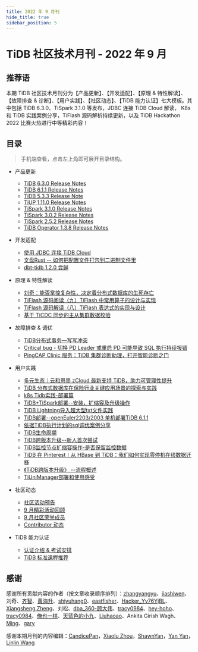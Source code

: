```yaml
---
title: 2022 年 9 月刊
hide_title: true
sidebar_position: 5
---
```


# TiDB 社区技术月刊 - 2022 年 9 月

## 推荐语

本期 TiDB 社区技术月刊分为【产品更新】、【开发适配】、【原理 & 特性解读】、【故障排查 & 诊断】、【用户实践】、【社区动态】、【TiDB 能力认证】七大模板。其中包括 TiDB 6.3.0、TiSpark 3.1.0 等发布，JDBC 连接 TiDB Cloud 解读， K8s 和 TiDB 实践案例分享，TiFlash 源码解析持续更新，以及 TiDB Hackathon 2022 比赛火热进行中等精彩内容！

## 目录

> 手机端查看，点击左上角即可展开目录结构。

- 产品更新
  - [TiDB 6.3.0 Release Notes](1-update/1-tidb-6-3-0.md)
  - [TiDB 6.1.1 Release Notes](1-update/2-tidb-6-1-1.md)
  - [TiDB 5.3.3 Release Note](1-update/3-tidb-5-3-3.md)
  - [TiUP 1.11.0 Release Notes](1-update/4-tiup-1-11-0.md)
  - [TiSpark 3.1.0 Release Notes](1-update/5-tispark-3-1-0.md)
  - [TiSpark 3.0.2 Release Notes](1-update/6-tispark-3-0-2.md)
  - [TiSpark 2.5.2 Release Notes](1-update/7-tispark-2-5-2.md)
  - [TiDB Operator 1.3.8 Release Notes](1-update/8-tidb-operator-1-3-8.md)
- 开发适配
  - [使用 JDBC 连接 TiDB Cloud](2-development/1-tidb-cloud-jdbc.md)
  - [文盘Rust -- 如何把配置文件打包到二进制文件里](2-development/2-tidb-rust.md)
  - [dbt-tidb 1.2.0 尝鲜](2-development/3-bdt-tidb-1-2-0.md)
- 原理 & 特性解读
  - [刘奇：能否掌控复杂性，决定着分布式数据库的生死存亡](3-feature-indepth/1-tidb-distributed-db-future.md)
  - [TiFlash 源码阅读（九）TiFlash 中常用算子的设计与实现](3-feature-indepth/2-tiflash-design-implementation-of-operator.md)
  - [TiFlash 源码解读（八）TiFlash 表达式的实现与设计](3-feature-indepth/3-tiflash-expression-design.md)
  - [基于 TiCDC 同步的主从集群数据校验](3-feature-indepth/4-ticdc-data-validation.md)
- 故障排查 & 调优 
  - [TiDB分布式事务—写写冲突](4-trouble-shooting/1-tidb-write-write-conflict.md)
  - [Critical bug - 切换 PD Leader 或重启 PD 可能导致 SQL 执行持续报错](4-trouble-shooting/2-tidb-pd-leader-pd-sql.md)
  - [PingCAP Clinic 服务：TiDB 集群诊断助理，打开智能诊断之门](4-trouble-shooting/3-pingcap-clinic-tidb.md)
- 用户实践
  - [多元生态｜云和恩墨 zCloud 最新支持 TiDB，助力可管理性提升](5-usercase/1-zcloud-tidb.md)
  - [TiDB 分布式数据库在保险行业关键应用场景的探索与实践](5-usercase/2-tidb-insurance-industry.md)
  - [k8s Tidb实践-部署篇](5-usercase/3-k8s-tidb-deploy.md)
  - [TiDB+TiSpark部署--安装，扩缩容及升级操作](5-usercase/4-tidb-tispark-deploy.md)
  - [TiDB Lightning导入超大型txt文件实践](5-usercase/5-tidb-lighting-txt.md)
  - [TiDB部署--openEuler2203/2003 单机部署TiDB 6.1.1](5-usercase/6-tidb-open-euler-2203-2003.md)
  - [依据TiDB执行计划的sql调优案例分享](5-usercase/7-tidb-sql-adjust-optimize.md)
  - [TiDB生命周期](5-usercase/8-tidb-lifecycle.md)
  - [TiDB跨版本升级--新人首次尝试](5-usercase/9-tidb-cross-version-upgrade.md)
  - [TiDB监控节点扩缩容操作-是否保留监控数据](5-usercase/10-tidb-enlarge-shrinks-capacity.md)
  - [TiDB 在 Pinterest丨从 HBase 到 TiDB：我们如何实现零停机在线数据迁移](5-usercase/11-tidb-pinterest.md)
  - [《TiDB跨版本升级》 --流程概述](5-usercase/12-tidb-upgrade.md)
  - [TiUniManager部署和使用感受](5-usercase/13-tiunimanager-deploy.md)

- 社区动态
  - [社区活动预告](6-community-news/1-upcoming-events.md)
  - [9 月精彩活动回顾](6-community-news/2-event-summary.md)
  - [9 月社区荣誉成员](6-community-news/3-mva-202209.md)
  - [Contributor 动态](6-community-news/4-contributors.md)
- TiDB 能力认证
  - [认证介绍 & 考试安排](7-tidb-certification/1-pcta-pctp.md)
  - [TiDB 标准课程推荐](7-tidb-certification/2-tidb-course.md)

## 感谢

感谢所有贡献内容的作者（按文章收录顺序排列）：[zhangyangyu](https://tidb.net/u/zhangyangyu/answer)、[jiashiwen](https://tidb.net/u/jiashiwen/answer)、刘奇、[齐智](https://github.com/littlefall)、[黄海升](https://github.com/SeaRise)、[shiyuhang0](https://tidb.net/u/shiyuhang0/answer)、[eastfisher](https://tidb.net/u/eastfisher/answer)、[Hacker_Yv76YjBL](https://tidb.net/u/Hacker_Yv76YjBL/answer)、[Xiangsheng Zheng](https://github.com/HunDunDM)、刘松、[dba_360-顾大伟](https://tidb.net/u/dba_360-顾大伟/answer)、[tracy0984](https://tidb.net/u/tracy0984/answer)、[hey-hoho](https://tidb.net/u/hey-hoho/answer)、[tracy0984](https://tidb.net/u/tracy0984/answer)、[俺也一样](https://tidb.net/u/俺也一样/answer)、[天蓝色的小九](https://tidb.net/u/天蓝色的小九/answer)、[Liuhaoao](https://tidb.net/u/Liuhaoao/answer)、Ankita Girish Wagh、[Ming](https://tidb.net/u/Ming/answer)、[gary](https://tidb.net/u/gary/answer)

感谢本期月刊的内容编辑：[CandicePan](https://github.com/Candicepan)，[Xiaolu Zhou](https://github.com/luzizhuo)，[ShawnYan](https://tidb.net/u/ShawnYan/post/all)，[Yan Yan](https://tidb.net/u/YY-ha/answer)，[Linlin Wang](https://github.com/Soline324)